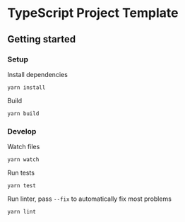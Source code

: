 # TypeScript Project Template

## Getting started

### Setup

Install dependencies

```shell
yarn install
```

Build
```shell
yarn build
```

### Develop

Watch files
```shell
yarn watch
```

Run tests
```shell
yarn test
```

Run linter, pass `--fix` to automatically fix most problems
```shell
yarn lint
```
